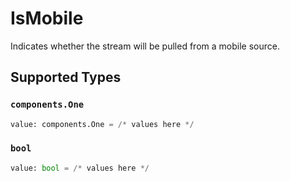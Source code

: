 # IsMobile

Indicates whether the stream will be pulled from a mobile source.


## Supported Types

### `components.One`

```python
value: components.One = /* values here */
```

### `bool`

```python
value: bool = /* values here */
```

